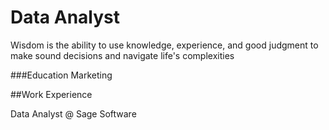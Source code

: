 # Data Analyst
Wisdom is the ability to use knowledge, experience, and good judgment to make sound decisions and navigate life's complexities

###Education
Marketing

##Work Experience

Data Analyst @ Sage Software
